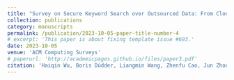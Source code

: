```yaml
---
title: "Survey on Secure Keyword Search over Outsourced Data: From Cloud to Blockchain-Assisted Architecture (中科院1区)"
collection: publications
category: manuscripts
permalink: /publication/2023-10-05-paper-title-number-4
# excerpt: 'This paper is about fixing template issue #693.'
date: 2023-10-05
venue: 'ACM Computing Surveys'
# paperurl: 'http://academicpages.github.io/files/paper3.pdf'
citation: 'Haiqin Wu, Boris Düdder, Liangmin Wang, Zhenfu Cao, Jun Zhou, Xia Feng. Survey on Secure Keyword Search over Outsourced Data: From Cloud to Blockchain-Assisted Architecture, ACM Computing Surveys, 2023. 56(3): 1-40.'
---
```



